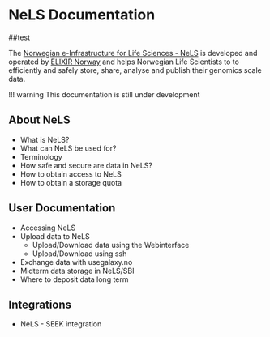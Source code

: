 # NeLS Documentation
##test

The [Norwegian e-Infrastructure for Life Sciences - NeLS](https://nels.bioinfo.no/) is developed and operated by [ELIXIR Norway](https://elixir.no) and helps Norwegian Life Scientists to to efficiently and safely store, share, analyse and publish their genomics scale data. 


!!! warning
    This documentation is still under development

## About NeLS
* What is NeLS?
* What can NeLS be used for?
* Terminology
* How safe and secure are data in NeLS?
* How to obtain access to NeLS
* How to obtain a storage quota





## User Documentation
* Accessing NeLS
* Upload data to NeLS
  * Upload/Download data using the Webinterface
  * Upload/Download using ssh
* Exchange data with usegalaxy.no
* Midterm data storage in NeLS/SBI
* Where to deposit data long term

## Integrations

* NeLS - SEEK integration
<!--- * DSW integration -->

<!--- ## API Documentation -->

<!--- ## Development -->

